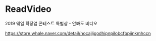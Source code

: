# ReadVideo
2019 웨일 확장앱 콘테스트 특별상 - 안봐도 비디오

https://store.whale.naver.com/detail/nocajljgodhipnpilobcfbpiinkmhccn
